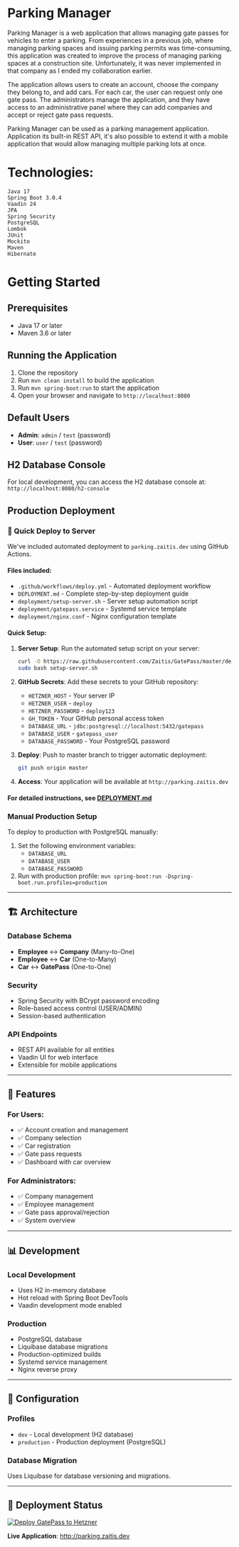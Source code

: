 # Parking Manager

Parking Manager is a web application that allows managing gate passes for vehicles to enter a parking. From experiences in a previous job, where managing parking spaces and issuing parking permits was time-consuming, this application was created to improve the process of managing parking spaces at a construction site. Unfortunately, it was never implemented in that company as I ended my collaboration earlier.

The application allows users to create an account, choose the company they belong to, and add cars. For each car, the user can request only one gate pass. The administrators manage the application, and they have access to an administrative panel where they can add companies and accept or reject gate pass requests.

Parking Manager can be used as a parking management application. Application its built-in REST API, it's also possible to extend it with a mobile application that would allow managing multiple parking lots at once.

# Technologies:

    Java 17
    Spring Boot 3.0.4
    Vaadin 24
    JPA
    Spring Security
    PostgreSQL
    Lombok
    JUnit
    Mockito
    Maven
    Hibernate

# Getting Started

## Prerequisites
- Java 17 or later
- Maven 3.6 or later

## Running the Application
1. Clone the repository
2. Run `mvn clean install` to build the application
3. Run `mvn spring-boot:run` to start the application
4. Open your browser and navigate to `http://localhost:8080`

## Default Users
- **Admin**: `admin` / `test` (password)
- **User**: `user` / `test` (password)

## H2 Database Console
For local development, you can access the H2 database console at:
`http://localhost:8080/h2-console`

## Production Deployment

### 🚀 Quick Deploy to Server
We've included automated deployment to `parking.zaitis.dev` using GitHub Actions.

#### Files included:
- `.github/workflows/deploy.yml` - Automated deployment workflow
- `DEPLOYMENT.md` - Complete step-by-step deployment guide
- `deployment/setup-server.sh` - Server setup automation script
- `deployment/gatepass.service` - Systemd service template
- `deployment/nginx.conf` - Nginx configuration template

#### Quick Setup:
1. **Server Setup**: Run the automated setup script on your server:
   ```bash
   curl -O https://raw.githubusercontent.com/Zaitis/GatePass/master/deployment/setup-server.sh
   sudo bash setup-server.sh
   ```

2. **GitHub Secrets**: Add these secrets to your GitHub repository:
   - `HETZNER_HOST` - Your server IP
   - `HETZNER_USER` - `deploy`
   - `HETZNER_PASSWORD` - `deploy123`
   - `GH_TOKEN` - Your GitHub personal access token
   - `DATABASE_URL` - `jdbc:postgresql://localhost:5432/gatepass`
   - `DATABASE_USER` - `gatepass_user`
   - `DATABASE_PASSWORD` - Your PostgreSQL password

3. **Deploy**: Push to master branch to trigger automatic deployment:
   ```bash
   git push origin master
   ```

4. **Access**: Your application will be available at `http://parking.zaitis.dev`

#### For detailed instructions, see [DEPLOYMENT.md](./DEPLOYMENT.md)

### Manual Production Setup
To deploy to production with PostgreSQL manually:
1. Set the following environment variables:
   - `DATABASE_URL`
   - `DATABASE_USER`
   - `DATABASE_PASSWORD`
2. Run with production profile: `mvn spring-boot:run -Dspring-boot.run.profiles=production`

---

## 🏗️ Architecture

### Database Schema
- **Employee** ↔ **Company** (Many-to-One)
- **Employee** ↔ **Car** (One-to-Many)  
- **Car** ↔ **GatePass** (One-to-One)

### Security
- Spring Security with BCrypt password encoding
- Role-based access control (USER/ADMIN)
- Session-based authentication

### API Endpoints
- REST API available for all entities
- Vaadin UI for web interface
- Extensible for mobile applications

---

## 🎯 Features

### For Users:
- ✅ Account creation and management
- ✅ Company selection
- ✅ Car registration
- ✅ Gate pass requests
- ✅ Dashboard with car overview

### For Administrators:
- ✅ Company management
- ✅ Employee management
- ✅ Gate pass approval/rejection
- ✅ System overview

---

## 📊 Development

### Local Development
- Uses H2 in-memory database
- Hot reload with Spring Boot DevTools
- Vaadin development mode enabled

### Production
- PostgreSQL database
- Liquibase database migrations
- Production-optimized builds
- Systemd service management
- Nginx reverse proxy

---

## 🔧 Configuration

### Profiles
- `dev` - Local development (H2 database)
- `production` - Production deployment (PostgreSQL)

### Database Migration
Uses Liquibase for database versioning and migrations.

---

## 🚀 Deployment Status

[![Deploy GatePass to Hetzner](https://github.com/Zaitis/GatePass/actions/workflows/deploy.yml/badge.svg)](https://github.com/Zaitis/GatePass/actions/workflows/deploy.yml)

**Live Application**: http://parking.zaitis.dev